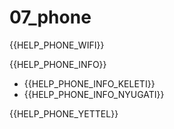 # 07\_phone

\{{HELP\_PHONE\_WIFI\}}

\{{HELP\_PHONE\_INFO\}}

* \{{HELP\_PHONE\_INFO\_KELETI\}}
* \{{HELP\_PHONE\_INFO\_NYUGATI\}}

\{{HELP\_PHONE\_YETTEL\}}
